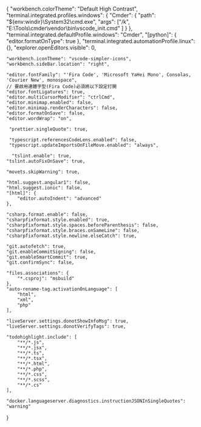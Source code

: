 {
    "workbench.colorTheme": "Default High Contrast",
    "terminal.integrated.profiles.windows": {
    "Cmder": {
        "path": "${env:windir}\\System32\\cmd.exe",
        "args": ["/k", "E:\\Tools\\cmder\\vendor\\bin\\vscode_init.cmd" ]
    	}
	},
    "terminal.integrated.defaultProfile.windows": "Cmder",
    "[python]": {
        "editor.formatOnType": true
    },
    "terminal.integrated.automationProfile.linux": {},
    "explorer.openEditors.visible": 0,

    "workbench.iconTheme": "vscode-simpler-icons",
    "workbench.sideBar.location": "right",

    "editor.fontFamily": "'Fira Code', 'Microsoft YaHei Mono', Consolas, 'Courier New', monospace",
    // 要啟用連體字型(Fira Code)必須將以下設定打開
    "editor.fontLigatures": true,
    "editor.multiCursorModifier": "ctrlCmd",
    "editor.minimap.enabled": false,
    "editor.minimap.renderCharacters": false,
    "editor.formatOnSave": false,
    "editor.wordWrap": "on",

     "prettier.singleQuote": true,

     "typescript.referencesCodeLens.enabled": false,
     "typescript.updateImportsOnFileMove.enabled": "always",

      "tslint.enable": true,
    "tslint.autoFixOnSave": true,

    "movets.skipWarning": true,
    
    "html.suggest.angular1": false,
    "html.suggest.ionic": false,
    "[html]": {
        "editor.autoIndent": "advanced"
    },

    "csharp.format.enable": false,
    "csharpfixformat.style.enabled": true,
    "csharpfixformat.style.spaces.beforeParenthesis": false,
    "csharpfixformat.style.braces.onSameLine": false,
    "csharpfixformat.style.newline.elseCatch": true,

    "git.autofetch": true,
    "git.enableCommitSigning": false,
    "git.enableSmartCommit": true,
    "git.confirmSync": false,

    "files.associations": {
        "*.csproj": "msbuild"
    },
    "auto-rename-tag.activationOnLanguage": [
        "html",
        "xml",
        "php"
    ],

    "liveServer.settings.donotShowInfoMsg": true,
    "liveServer.settings.donotVerifyTags": true,
    
    "todohighlight.include": [
        "**/*.js",
        "**/*.jsx",
        "**/*.ts",
        "**/*.tsx",
        "**/*.html",
        "**/*.php",
        "**/*.css",
        "**/*.scss",
        "**/*.cs"
    ],

    "docker.languageserver.diagnostics.instructionJSONInSingleQuotes": "warning"
}

